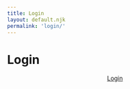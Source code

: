```yaml
---
title: Login
layout: default.njk
permalink: 'login/'
---
```


<script>
  document.addEventListener("DOMContentLoaded", function(){
    const elButton = document.querySelector("#login .primary")

    elButton.addEventListener("click", async (e) => {
      e.preventDefault();

      const response = await fetch(
        "https://package-scry.herokuapp.com/site/redirect",
        {
          headers: {
            Accept: "application/json",
            "Content-Type": "application/json",
          }
        }
      );
      const data = response.json()
      console.log(data);
      const url = data?.oauthUrl;

      console.log(url);
      
      if (url) window.location.href = url;
    });
  })
</script>

<style>

#login #price {
  display: inline-block;
  margin: 0;
}
#login #content {
  display: grid;
  align-items: start;
  justify-items: center;
}

</style>

<div class="container" id="login">
  <div id="header">
    <h1>Login</h1>
    <div class="separator"></div>
  </div>
  <div id="content">
    <a class="button primary" href="/login">Login</a>
  </div>
  <div id="container-footer">
    <div class="separator"></div>
  </div>
</div>
